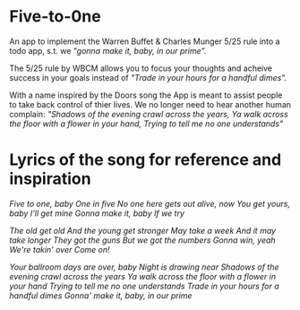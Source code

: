 # Five-to-0ne
An app to implement the Warren Buffet &amp; Charles Munger 5/25 rule into a todo app, s.t. we <i> "gonna make it, baby, in our prime". </i>

The 5/25 rule by WBCM allows you to focus your thoughts and acheive success in your goals instead of <i>"Trade in your hours for a handful dimes". </i>

With a name inspired by the Doors song the App is meant to assist people to take back control of thier lives. We no longer need to hear another human complain: 
<i> "Shadows of the evening crawl across the years, Ya walk across the floor with a flower in your hand, Trying to tell me no one understands" </i>



# Lyrics of the song for reference and inspiration
<i> Five to one, baby
One in five
No one here gets out alive, now
You get yours, baby
I'll get mine
Gonna make it, baby
If we try

<i>The old get old
And the young get stronger
May take a week
And it may take longer
They got the guns
But we got the numbers
Gonna win, yeah
We're takin' over
Come on!

<i>Your ballroom days are over, baby
Night is drawing near
Shadows of the evening crawl across the years
Ya walk across the floor with a flower in your hand
Trying to tell me no one understands
Trade in your hours for a handful dimes
Gonna' make it, baby, in our prime
